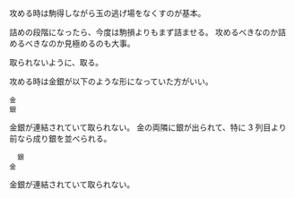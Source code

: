 攻める時は駒得しながら玉の逃げ場をなくすのが基本。

詰めの段階になったら、今度は駒損よりもまず詰ませる。
攻めるべきなのか詰めるべきなのか見極めるのも大事。

取られないように、取る。

攻める時は金銀が以下のような形になっていた方がいい。

```
金
銀
```

金銀が連結されていて取られない。
金の両隣に銀が出られて、特に 3 列目より前なら成り銀を並べられる。

```
  銀
金
```

金銀が連結されていて取られない。
